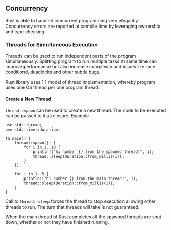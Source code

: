 ## Concurrency

Rust is able to handled concurrent programming very elegantly. Concurrency errors are reported at compile time by leveraging ownership and type checking.

### Threads for Simultaneous Execution

Threads can be used to run independent parts of the program simultaneously.
Splitting program to run multiple tasks at same time can improve performance but also increase complexity and issues like race conditiond, deadlocks and other subtle bugs.

Rust library uses 1:1 model of thread implementation, whereby program uses one OS thread per one program thread.

#### Create a New Thread

`thread::spawn` can be used to create a new thread. The code to be executed can be passed to it as closure. Example

```
use std::thread;
use std::time::duration;

fn main() {
    thread::spawn(|| {
        for i in 1..10 {
            println!("hi number {} from the spawned thread!", i);
            thread::sleep(Duration::from_millis(1));
        }
    });

    for i in 1..5 {
        println!("hi number {} from the main thread!", i);
        thread::sleep(Duration::from_millis(1));
    }
}
```

Call to `thread::sleep` forces the thread to stop execution allowing other threads to run. The turn that threads will take is not guaranteed.

When the main thread of Rust completes all the spawned threads are shut down, whether or not they have finished running.
